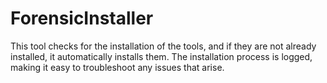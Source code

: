 # ForensicInstaller
This tool checks for the installation of the tools, and if they are not already installed, it automatically installs them. The installation process is logged, making it easy to troubleshoot any issues that arise.
